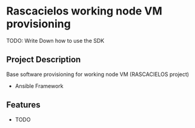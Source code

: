 # Rascacielos working node VM provisioning

TODO: Write Down how to use the SDK

## Project Description

Base software provisioning for working node VM (RASCACIELOS project)

* Ansible Framework

## Features

* TODO
